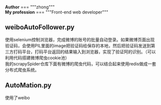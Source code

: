 __Author__  === """zhong""" <br>
__My profession__ === """Front-end web developer"""

## weiboAutoFollower.py
使用selenium控制浏览器，完成微博的账号的批量自动登录。如果微博页面出现验证码，会使用PIL里面的image把验证码给保存的本地，然后把验证码发送到第三方打码平台，打码平台返回的结果输入到浏览器，实现了验证阿的识别。（可以利用代码搭建微博爬虫cookie池）<br>
我的scrapySpider仓库下面有微博的爬虫代码，可以结合起来使用redis做成一套分布式爬虫系统。


## AutoMation.py
使用了weibo
